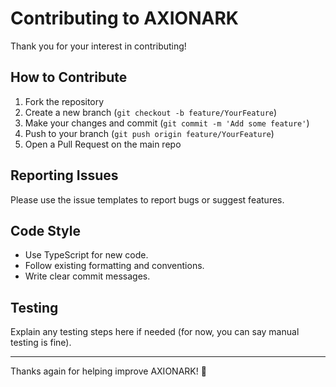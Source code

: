 # Contributing to AXIONARK

Thank you for your interest in contributing!

## How to Contribute

1. Fork the repository
2. Create a new branch (`git checkout -b feature/YourFeature`)
3. Make your changes and commit (`git commit -m 'Add some feature'`)
4. Push to your branch (`git push origin feature/YourFeature`)
5. Open a Pull Request on the main repo

## Reporting Issues

Please use the issue templates to report bugs or suggest features.

## Code Style

- Use TypeScript for new code.
- Follow existing formatting and conventions.
- Write clear commit messages.

## Testing

Explain any testing steps here if needed (for now, you can say manual testing is fine).

---

Thanks again for helping improve AXIONARK! 🙌
